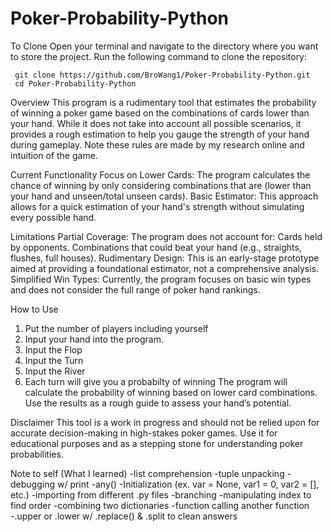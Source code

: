# Poker-Probability-Python
To Clone
Open your terminal and navigate to the directory where you want to store the project.
Run the following command to clone the repository:

     git clone https://github.com/BroWang1/Poker-Probability-Python.git
     cd Poker-Probability-Python
     
Overview
This program is a rudimentary tool that estimates the probability of winning a poker game based on the combinations of cards lower than your hand. While it does not take into account all possible scenarios, it provides a rough estimation to help you gauge the strength of your hand during gameplay. Note these rules are made by my research online and intuition of the game.

Current Functionality
Focus on Lower Cards: The program calculates the chance of winning by only considering combinations that are (lower than your hand and unseen/total unseen cards).
Basic Estimator: This approach allows for a quick estimation of your hand's strength without simulating every possible hand.

Limitations
Partial Coverage: The program does not account for:
Cards held by opponents.
Combinations that could beat your hand (e.g., straights, flushes, full houses).
Rudimentary Design: This is an early-stage prototype aimed at providing a foundational estimator, not a comprehensive analysis.
Simplified Win Types: Currently, the program focuses on basic win types and does not consider the full range of poker hand rankings.

How to Use
1. Put the number of players including yourself
2. Input your hand into the program.
3. Input the Flop
4. Input the Turn
5. Input the River
6. Each turn will give you a probabilty of winning
The program will calculate the probability of winning based on lower card combinations.
Use the results as a rough guide to assess your hand’s potential.


Disclaimer
This tool is a work in progress and should not be relied upon for accurate decision-making in high-stakes poker games. Use it for educational purposes and as a stepping stone for understanding poker probabilities.

Note to self (What I learned)
-list comprehension 
-tuple unpacking
-debugging w/ print
-any()
-Initialization (ex. var = None, var1 = 0, var2 = [], etc.)
-importing from different .py files
-branching 
-manipulating index to find order
-combining two dictionaries
-function calling another function
-.upper or .lower w/ .replace() & .split to clean answers
